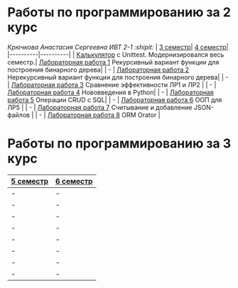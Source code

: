 # **Работы по программированию за 2 курс**
*Крючкова Анастасия Сергеевна ИВТ 2-1 :shipit:*
| [3 семестр]()| [4 семестр]()|
|----------|----------|
| [Калькулятор](https://replit.com/@nestessia/calculator#main.py "Калькулятор") с Unittest. Модернизировался весь семестр.| [Лабораторная работа 1](https://replit.com/@nestessia/prog-4sem-lr1 "Рекурсивный вариант функции для построения бинарного дерева") Рекурсивный вариант функции для построения бинарного дерева|
| -    | [Лабораторная работа 2](https://replit.com/@nestessia/prog-4sem-lr2 "Нерекурсивный вариант функции для построения бинарного дерева") Нерекурсивный вариант функции для построения бинарного дерева|
| -    | [Лабораторная работа 3](https://replit.com/@nestessia/LR3-Prog "Построение графиков") Сравнение эффективности ЛР1 и ЛР2 |
| -    | [Лабораторная работа 4](https://replit.com/@nestessia/LR4 "Изменения, добавленные в новых версиях Python") Нововведения в Python|
| -    | [Лабораторная работа 5](https://replit.com/@nestessia/LR5-Prog "Работа с БД") Операции CRUD с SQL|
| -    | [Лабораторная работа 6](https://replit.com/@nestessia/LR6-Prog "Добавление ООП к ЛР5") ООП для ЛР5 |
| -    | [Лабораторная работа 7](https://replit.com/@nestessia/PROG-4-work-with-JSON "Работа с JSON") Считывание и добавление JSON-файлов |
| -    | [Лабораторная работа 8](https://replit.com/@nestessia/LR8#main.py "OOP ORM") ORM Orator |


# **Работы по программированию за 3 курс**
| [5 семестр]()| [6 семестр]()|
|----------|----------|
|-     |-|
| -    |-|
| -    |-|
| -    |-|
| -    |-|
| -    |-|
| -    |-|
| -    |-|
